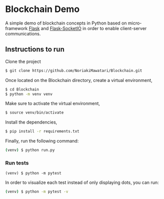 # Blockchain Demo
A simple demo of blockchain concepts in Python based on micro-framework [Flask](https://flask.palletsprojects.com/en/2.0.x/tutorial/factory/) 
and [Flask-SocketIO](https://flask-socketio.readthedocs.io/en/latest/#) in order to enable client-server communications.


## Instructions to run
Clone the project
```sh
$ git clone https://github.com/NoriakiMawatari/Blockchain.git
```
Once located on the Blockchain directory, create a virtual environment,
```sh
$ cd Blockchain
$ python -m venv venv
```
Make sure to activate the virtual environment,
```sh 
$ source venv/bin/activate
```
Install the dependencies,
```sh
$ pip install -r requirements.txt
```

Finally, run the following command: 
```sh
(venv) $ python run.py
```

### Run tests
```shell
(venv) $ python -m pytest
```

In order to visualize each test instead of only displaying dots, you can run:
```sh
(venv) $ python -m pytest -v
```